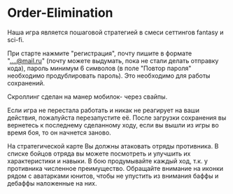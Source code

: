 # Order-Elimination

Наша игра является пошаговой стратегией в смеси сеттингов fantasy и sci-fi.

При старте нажмите "регистрация", почту пишите в формате "....@mail.ru" (почту можете выдумать, пока не стали делать отправку кода), пароль минимум 6 символов (в поле "Повтор пароля" необходимо продублировать пароль).  Это необходимо для работы сохранений. 

Скроллинг сделан на манер мобилок- через свайпы.

Если игра не перестала работать и никак не реагирует на ваши действия, пожалуйста перезапустите её. После загрузки сохранения вы вернетесь к последнему сделанному ходу, если вы вышли из игры во время боя, то он начнется заново.

На стратегической карте Вы должны атаковать отряды противника.  В списке бойцов отряда вы можете посмотреть и улучшить их характеристики и навыки.  В бою продумывайте каждый ход, т.к. у противника численное преимущество. Обращайте внимание на иконки рядом с аватарками юнитов, чтобы не упустить из внимания баффы и дебаффы наложенные на них.
